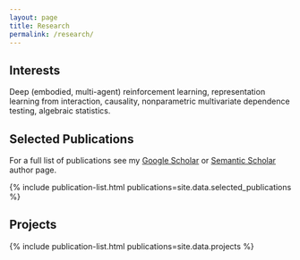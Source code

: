 ```yaml
---
layout: page
title: Research
permalink: /research/
---
```

## Interests

Deep (embodied, multi-agent) reinforcement learning, representation learning from interaction, causality, 
nonparametric multivariate dependence testing, algebraic statistics.

## Selected Publications

For a full list of publications see my
[Google Scholar](https://scholar.google.com/citations?user=F_RBceUAAAAJ&hl=en&oi=ao)
or
[Semantic Scholar](https://www.semanticscholar.org/author/Luca-Weihs/20745881)
author page.

{% include publication-list.html publications=site.data.selected_publications %}

## Projects

{% include publication-list.html publications=site.data.projects %}
